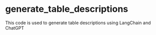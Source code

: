 # generate_table_descriptions
This code is used to generate table descriptions using LangChain and ChatGPT
